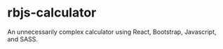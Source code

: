 # rbjs-calculator
An unnecessarily  complex calculator using React, Bootstrap, Javascript, and SASS.
